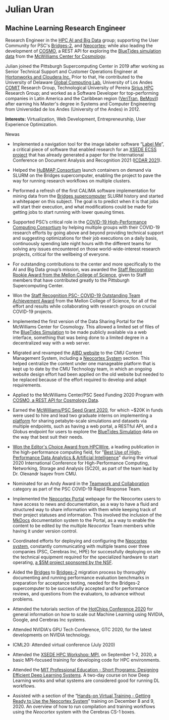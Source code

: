 # **Julian Uran**

## **Machine Learning Research Engineer**

Research Engineer in the [HPC AI and Big Data](http://cmu.edu/psc/aibd) group; supporting the User Community for PSC's [Bridges-2](https://www.psc.edu/bridges-2), and [Neocortex](https://www.cmu.edu/psc/aibd/neocortex/); while also leading the development of [COSMO](https://www.cmu.edu/cosmology/news/articles/2020-05-15_seed-grant-recipients.html), a REST API for exploring the [BlueTides simulation data](http://bluetides-project.org/) from the [McWilliams Center for Cosmology](https://www.cmu.edu/cosmology/).

Julian joined the Pittsburgh Supercomputing Center in 2019 after working as Senior Technical Support and Customer Operations Engineer at [Hortonworks and Cloudera Inc.](https://www.cloudera.com/) Prior to that, He contributed to the University of Delaware [Global Computing Lab](https://globalcomputing.group/), University of Los Andes [COMIT](https://sistemas.uniandes.edu.co/en/research/groups/comit-en) Research Group, Technological University of Pereira [Sirius HPC](https://sirius.utp.edu.co/) Research Group; and worked as a Software Developer for top-performing companies in Latin America and the Caribbean region ([VeriTran](https://www.veritran.com/), [BeMovil](https://www.bemovil.net/)) after earning his Master's degree in Systems and Computer Engineering from Universidad de los Andes (University of the Andes) in 2012.

**Interests:** Virtualization, Web Development, Entrepreneurship, User Experience Optimization.

Newas

* Implemented a navigation tool for the image labeler software “[Label Me](https://github.com/CSAILVision/LabelMeAnnotationTool)”, a critical piece of software that enabled research for an [XSEDE ECSS project](https://www.xsede.org/for-users/ecss/ecss-projects) that has already generated a paper for the International Conference on Document Analysis and Recognition 2021 ([ICDAR 2021](https://icdar2021.org/)).

* Helped the [HuBMAP Consortium](https://hubmapconsortium.org/) launch containers on demand via SLURM on the Bridges supercomputer, enabling the project to pave the way for running research workflows on multiple clusters.

* Performed a refresh of the first CALIMA software implementation for mining data from the [Bridges supercomputer](https://www.psc.edu/resources/bridges-2/) SLURM history and started a whitepaper on this subject. The goal is to predict when it is that jobs will start their execution, and what modifications could be made for getting jobs to start running with lower queuing times.

* Supported PSC’s critical role in the [COVID-19 High-Performance Computing Consortium](https://covid19-hpc-consortium.org/) by helping multiple groups with their COVID-19 research efforts by going above and beyond providing technical support and suggesting optimizations for their job executions on a daily basis, continuously spending late night hours with the different teams for solving any issues encountered on those world-wide-interest research projects, critical for the wellbeing of everyone. 

* For outstanding contributions to the center and more specifically to the AI and Big Data group’s mission, was awarded the [Staff Recognition Rookie Award from the Mellon College of Science](https://www.cmu.edu/mcs/news-events/2020/0608_staff-awards-2020.html), given to Staff members that have contributed greatly to the Pittsburgh Supercomputing Center.

* Won the [Staff Recognition PSC- COVID-19 Outstanding Team Achievement Award](https://www.cmu.edu/mcs/news-events/2020/0608_staff-awards-2020.html) from the Mellon College of Science, for all of the effort and results while collaborating with research groups on crucial COVID-19 projects.

* Implemented the first version of the Data Sharing Portal for the McWilliams Center for Cosmology. This allowed a limited set of files of the [BlueTides Simulation](https://bluetides.psc.edu/) to be made publicly available via a web interface, something that was being done to a limited degree in a decentralized way with a web server.

* Migrated and revamped the [AIBD website](https://www.cmu.edu/psc/aibd/) to the CMU Content Management System, including a [Neocortex System](https://www.cmu.edu/psc/aibd/neocortex/) section. This helped centralize the content under one manageable platform that is kept up to date by the CMU Technology team, in which an ongoing website design effort had been applied on the old website but needed to be replaced because of the effort required to develop and adapt requirements.

* Applied to the McWilliams Center/PSC Seed Funding 2020 Program with [COSMO, a REST API for Cosmology Data](https://bluetides.psc.edu/).
*  Earned the [McWilliams/PSC Seed Grant 2020](https://www.cmu.edu/cosmology/news/articles/2020-05-15_seed-grant-recipients.html), for which ~$20K in funds were used to hire and lead two graduate interns on implementing a [platform](https://bluetides.psc.edu/) for sharing petabyte-scale simulations and datasets via multiple endpoints, such as having a web portal, a RESTful API, and a Globus endpoint for users to explore the [BlueTides Simulation](https://bluetides.psc.edu/) data on the way that best suit their needs.

* [Won the Editor's Choice Award from  HPCWire](https://www.youtube.com/watch?v=Gy-NHpYm-Pk), a leading publication in the high-performance computing field, for "[Best Use of High-Performance Data Analytics & Artificial Intelligence](https://www.hpcwire.com/off-the-wire/hpcwire-reveals-winners-of-the-2020-readers-and-editors-choice-awards-during-sc20s-virtual-conference/)" during the virtual 2020 International Conference for High-Performance Computing, Networking, Storage and Analysis (SC20), as part of the team lead by Dr. Olexandr Isayev from CMU.

* Nominated for an Andy Award in the [Teamwork and Collaboration](https://www.cmu.edu/andyawards/nominees/teamwork-and-collaboration.html) category as part of the PSC COVID-19 Rapid Response Team.

* Implemented the [Neocortex Portal](https://portal.neocortex.psc.edu/) webpage for the Neocortex users to have access to news and documentation, as a way to have a fluid and structured way to share information with them while keeping track of their project statuses and information. This involved the inclusion of the [MkDocs](https://www.mkdocs.org/) documentation system to the Portal, as a way to enable the content to be edited by the multiple _Neocortex_ Team members while having it under version control.

* Coordinated efforts for deploying and configuring the [Neocortex system](https://www.cmu.edu/psc/aibd/neocortex/), constantly communicating with multiple teams over three companies (PSC, Cerebras Inc, HPE) for successfully deploying on site the technical equipment required for the specialized hardware to start operating, [a $5M project sponsored by the NSF](https://www.nsf.gov/awardsearch/showAward?AWD_ID=2005597).

* Aided the [Bridges](https://www.psc.edu/resources/bridges/) to [Bridges-2](https://www.psc.edu/resources/bridges-2/) migration process by thoroughly documenting and running performance evaluation benchmarks in preparation for acceptance testing, needed for the Bridges-2 supercomputer to be successfully accepted and for performance reviews, and questions from the evaluators, to advance without problems.

* Attended the tutorials section of the [HotChips Conference 2020](https://hotchips.org/archives/hc32/#tutorials-sunday-august-16-2020) for general information on how to scale out Machine Learning using NVIDIA, Google, and Cerebras Inc systems.

* Attended NVIDIA's GPU Tech Conference, GTC 2020, for the latest developments on NVIDIA technology.

* ICML20: Attended virtual conference (July 2020)

* Attended the [XSEDE HPC Workshop: MPI](https://portal.xsede.org/online-training), on September 1-2, 2020, a basic MPI-focused training for developing code for HPC environments.

* Attended the [MIT Professional Education - Short Programs: Designing Efficient Deep Learning Systems](https://professional.mit.edu/course-catalog/designing-efficient-deep-learning-systems). A two-day course on how Deep Learning works and what systems are considered good for running DL workflows.

* Assisted with a section of the “[Hands-on Virtual Training - Getting Ready to Use the Neocortex System](https://www.cmu.edu/psc/aibd/neocortex/technical-tutorial.html)” training on December 8 and 9, 2020. An overview of how to run compilation and training workflows using the _Neocortex_ system with the Cerebras CS-1 boxes.